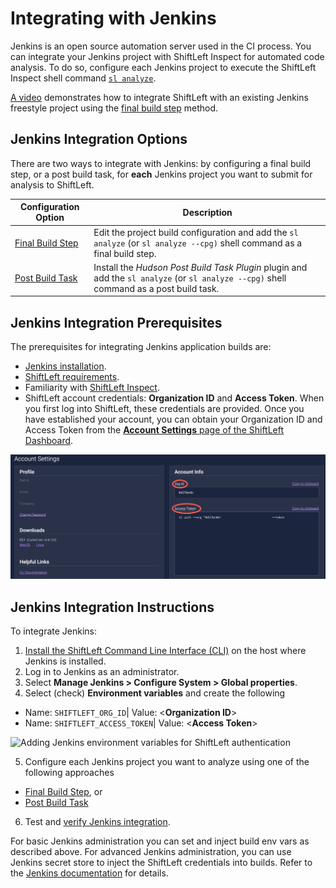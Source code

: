 # Integrating with Jenkins

Jenkins is an open source automation server used in the CI process. You can integrate your Jenkins project with ShiftLeft Inspect for automated code analysis. To do so, configure each Jenkins project to execute the ShiftLeft Inspect shell command [`sl analyze`](../../inspect/analyzing-applications.md).

[A video](https://youtu.be/bI1GATsD5mc) demonstrates how to integrate ShiftLeft with an existing Jenkins freestyle project using the [final build step](configure-final-build-step.md) method.

## Jenkins Integration Options

There are two ways to integrate with Jenkins: by configuring a final build step, or a post build task, for **each** Jenkins project you want to submit for analysis to ShiftLeft.

Configuration Option | Description
--- | ---
[Final Build Step](configure-final-build-step.md) | Edit the project build configuration and add the `sl analyze` (or `sl analyze --cpg)` shell command as a final build step.
[Post Build Task](configure-post-build-task.md) | Install the *Hudson Post Build Task Plugin* plugin and add the `sl analyze` (or `sl analyze --cpg)` shell command as a post build task.

## Jenkins Integration Prerequisites

The prerequisites for integrating Jenkins application builds are:

- [Jenkins installation](https://jenkins.io/download/).
- [ShiftLeft requirements](../../../introduction/requirements.md).
- Familiarity with [ShiftLeft Inspect](../../../using-inspect-protect/inspect-protect-quick-start.md).
- ShiftLeft account credentials: **Organization ID** and **Access Token**. When you first log into ShiftLeft, these credentials are provided. Once you have established your account, you can obtain your Organization ID and Access Token from the [**Account Settings** page of the ShiftLeft Dashboard](https://www.shiftleft.io/user/profile).

![ShiftLeft Account Credentials](../img/credentials.jpg)

## Jenkins Integration Instructions

To integrate Jenkins:

1. [Install the ShiftLeft Command Line Interface (CLI)](../../../using-cli/install-cli.md) on the host where Jenkins is installed.
2. Log in to Jenkins as an administrator.
3. Select **Manage Jenkins > Configure System > Global properties**. 
4. Select (check) **Environment variables** and create the following
  * Name: `SHIFTLEFT_ORG_ID`| Value: <**Organization ID**>
  * Name: `SHIFTLEFT_ACCESS_TOKEN`| Value: <**Access Token**>

   ![Adding Jenkins environment variables for ShiftLeft authentication](../img/jenkins-envvars.png)

5. Configure each Jenkins project you want to analyze using one of the following approaches
 * [Final Build Step](configure-final-build-step.md), or
 * [Post Build Task](configure-post-build-task.md)
6. Test and [verify Jenkins integration](verify-jenkins-integration.md).

For basic Jenkins administration you can set and inject build env vars as described above. For advanced Jenkins administration, you can use Jenkins secret store to inject the ShiftLeft credentials into builds. Refer to the [Jenkins documentation](https://jenkins.io/doc/) for details.
